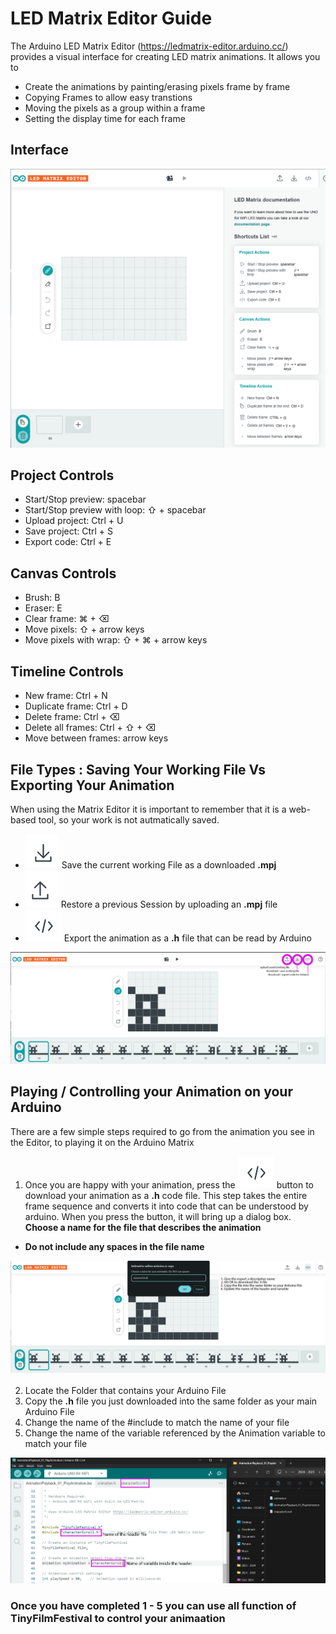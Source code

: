 # LED Matrix Editor Guide

The Arduino LED Matrix Editor (https://ledmatrix-editor.arduino.cc/) provides a visual interface for creating LED matrix animations. It allows you to
- Create the animations by painting/erasing pixels frame by frame
- Copying Frames to allow easy transtions
- Moving the pixels as a group within a frame
- Setting the display time for each frame

## Interface

![LED Matrix Editor](images/matrixEditor.png)

## Project Controls
- Start/Stop preview: spacebar
- Start/Stop preview with loop: ⇧ + spacebar
- Upload project: Ctrl + U
- Save project: Ctrl + S
- Export code: Ctrl + E

## Canvas Controls
- Brush: B
- Eraser: E
- Clear frame: ⌘ + ⌫
- Move pixels: ⇧ + arrow keys
- Move pixels with wrap: ⇧ + ⌘ + arrow keys

## Timeline Controls
- New frame: Ctrl + N
- Duplicate frame: Ctrl + D
- Delete frame: Ctrl + ⌫
- Delete all frames: Ctrl + ⇧ + ⌫
- Move between frames: arrow keys

## File Types : Saving Your Working File Vs Exporting Your Animation

When using the Matrix Editor it is important to remember that it is a web-based tool, so your work is not autmatically saved.

- ![download mpj](images/mpjDownload.png) Save the current working File as a downloaded **.mpj**
- ![upload mpj](images/mpjUpload.png) Restore a previous Session by uploading an **.mpj** file
- ![download h](images/hDownload.png) Export the animation as a **.h** file that can be read by Arduino


![down controls](images/downloadControls.png)


## Playing / Controlling your Animation on your Arduino
There are a few simple steps required to go from the animation you see in the Editor, to playing it on the Arduino Matrix
1. Once you are happy with your animation, press the ![download h](images/hDownload.png) button to download your animation as a **.h** code file. This step takes the entire frame sequence and converts it into code that can be understood by arduino. When you press the button, it will bring up a dialog box. **Choose a name for the file that describes the animation**
- **Do not include any spaces in the file name**

![steps](images/downloadSteps.png)

2. Locate the Folder that contains your Arduino File
3. Copy the **.h** file you just downloaded into the same folder as your main Arduino File
4. Change the name of the #include to match the name of your file
5. Change the name of the variable referenced by the Animation variable to match your file

![variables](images/variableNames.png)

### Once you have completed 1 - 5 you can use all function of TinyFilmFestival to control your animaation